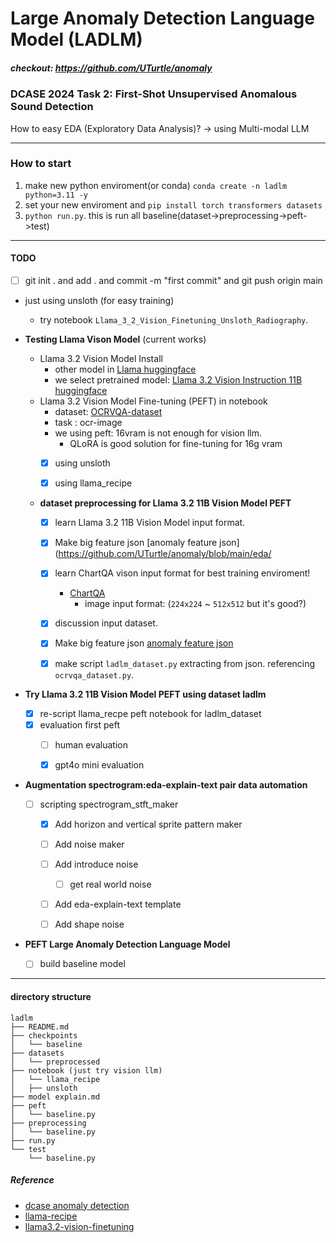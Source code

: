 # Large Anomaly Detection Language Model (LADLM)

##### checkout: https://github.com/UTurtle/anomaly

### DCASE 2024 Task 2: First-Shot Unsupervised Anomalous Sound Detection

How to easy EDA (Exploratory Data Analysis)? -> using Multi-modal LLM


---

### How to start

1. make new python enviroment(or conda) `conda create -n ladlm python=3.11 -y`
2. set your new enviroment and `pip install torch transformers datasets`
3. `python run.py`. this is run all baseline(dataset->preprocessing->peft->test)

---





#### TODO

- [ ] git init . and add . and commit -m "first commit" and git push origin main

- just using unsloth (for easy training)
    - try notebook `Llama_3_2_Vision_Finetuning_Unsloth_Radiography`.


- __Testing Llama Vison Model__ (current works)
    - Llama 3.2 Vision Model Install
        - other model in [Llama huggingface](https://huggingface.co/meta-llama)
        - we select pretrained model: [Llama 3.2 Vision Instruction 11B huggingface](https://huggingface.co/meta-llama/Llama-3.2-11B-Vision-Instruct)
    - Llama 3.2 Vision Model Fine-tuning (PEFT) in notebook
        - dataset: [OCRVQA-dataset](https://ocr-vqa.github.io/)
        - task : ocr-image
        - we using peft: 16vram is not enough for vision llm.
          - QLoRA is good solution for fine-tuning for 16g vram
        - [x] using unsloth
        - [x]  using llama_recipe


  - __dataset preprocessing for Llama 3.2 11B Vision Model PEFT__
    - [x] learn Llama 3.2 11B Vision Model input format.
    - [x] Make big feature json [anomaly feature json](https://github.com/UTurtle/anomaly/blob/main/eda/
    - [x] learn ChartQA vison input format for best training enviroment!
        - [ChartQA](https://arxiv.org/abs/2203.10244)
            - image input format: (`224x224` ~ `512x512` but it's good?)
    - [x] discussion input dataset.
    - [x] Make big feature json [anomaly feature json](https://github.com/UTurtle/anomaly/blob/main/eda/extract_feature_code/audio_features.json)
    - [x] make script `ladlm_dataset.py` extracting from json. referencing `ocrvqa_dataset.py`.


- __Try Llama 3.2 11B Vision Model PEFT using dataset ladlm__
    - [x] re-script llama_recpe peft notebook for ladlm_dataset
    - [x] evaluation first peft
      - [ ] human evaluation
      - [x] gpt4o mini evaluation


 - __Augmentation spectrogram:eda-explain-text pair data automation__
   - [ ] scripting spectrogram_stft_maker
     - [x] Add horizon and vertical sprite pattern maker
     - [ ] Add noise maker
     - [ ] Add introduce noise
       - [ ] get real world noise
     - [ ] Add eda-explain-text template
     - [ ] Add shape noise


- __PEFT Large Anomaly Detection Language Model__ 
    - [ ] build baseline model

 
---

#### directory structure

```
ladlm
├── README.md
├── checkpoints
│   └── baseline
├── datasets
│   └── preprocessed
├── notebook (just try vision llm)
│   └── llama_recipe
│   ├── unsloth
├── model explain.md
├── peft
│   └── baseline.py
├── preprocessing
│   └── baseline.py
├── run.py
└── test
    └── baseline.py
```

##### Reference

- [dcase anomaly detection](https://github.com/UTurtle/anomaly)
- [llama-recipe](https://github.com/meta-llama/llama-recipes/tree/main)
- [llama3.2-vision-finetuning](https://github.com/2U1/Llama3.2-Vision-Finetune/tree/master)